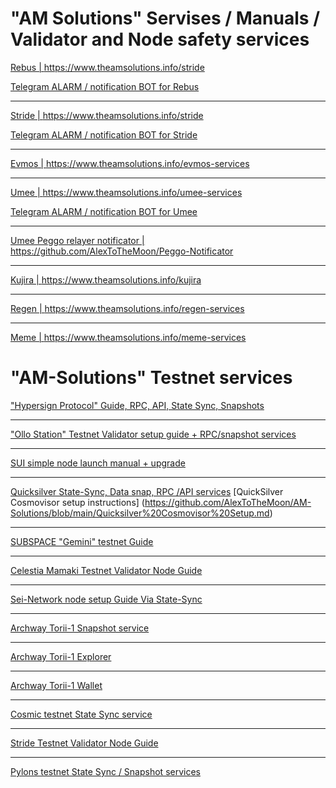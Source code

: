 # "AM Solutions" Servises / Manuals / Validator and Node safety services  

[Rebus | https://www.theamsolutions.info/stride ](https://www.theamsolutions.info/rebus)

[Telegram ALARM / notification BOT for Rebus](https://github.com/AlexToTheMoon/AM-Solutions/blob/main/Tenderduty/rebus/manual.md)
* * *
[Stride | https://www.theamsolutions.info/stride ](https://www.theamsolutions.info/stride)

[Telegram ALARM / notification BOT for Stride](https://github.com/AlexToTheMoon/AM-Solutions/blob/main/Tenderduty/stride/README.md) 
* * *
[Evmos | https://www.theamsolutions.info/evmos-services ](https://www.theamsolutions.info/evmos-services)
* * *
[Umee | https://www.theamsolutions.info/umee-services ](https://www.theamsolutions.info/umee-services)

[Telegram ALARM / notification BOT for Umee](https://github.com/AlexToTheMoon/AM-Solutions/blob/main/Tenderduty/Umee-Setup.md)
* * *
[Umee Peggo relayer notificator | https://github.com/AlexToTheMoon/Peggo-Notificator ](https://github.com/AlexToTheMoon/Peggo-Notificator)
* * *
[Kujira | https://www.theamsolutions.info/kujira ](https://www.theamsolutions.info/kujira)
* * *
[Regen | https://www.theamsolutions.info/regen-services ](https://www.theamsolutions.info/regen-services)
* * *
[Meme | https://www.theamsolutions.info/meme-services ](https://www.theamsolutions.info/meme-services)

# "AM-Solutions" Testnet services
["Hypersign Protocol" Guide, RPC, API, State Sync, Snapshots](https://www.theamsolutions.info/hypersign)
* * *
["Ollo Station" Testnet Validator setup guide + RPC/snapshot services ](https://www.theamsolutions.info/ollo)
* * *
[SUI simple node launch manual + upgrade](https://www.theamsolutions.info/sui)
* * *
[Quicksilver State-Sync, Data snap, RPC /API services](https://www.theamsolutions.info/quicksilver-service)
[QuickSilver Cosmovisor setup instructions] (https://github.com/AlexToTheMoon/AM-Solutions/blob/main/Quicksilver%20Cosmovisor%20Setup.md)
* * *
[SUBSPACE "Gemini" testnet Guide](https://www.theamsolutions.info/subspace-gemini)
* * *
[Celestia Mamaki Testnet Validator Node Guide](https://www.theamsolutions.info/celestia)
* * *
[Sei-Network node setup Guide Via State-Sync](https://www.theamsolutions.info/sei-network)
* * *
[Archway Torii-1 Snapshot service](https://www.theamsolutions.info/archway-service)
* * *
[Archway Torii-1 Explorer](https://explorer.theamsolutions.info)
* * *
[Archway Torii-1 Wallet](https://tw.theamsolutions.info/welcome)
* * *
[Cosmic testnet State Sync service](https://www.theamsolutions.info/cosmic-service)
* * *
[Stride Testnet Validator Node Guide](https://www.theamsolutions.info/stride)
* * *
[Pylons testnet State Sync / Snapshot services](https://www.theamsolutions.info/pylons-service)
